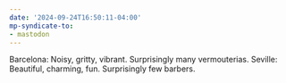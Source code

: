```yaml
---
date: '2024-09-24T16:50:11-04:00'
mp-syndicate-to:
- mastodon
---
```


Barcelona: Noisy, gritty, vibrant.  Surprisingly many vermouterias.
Seville: Beautiful, charming, fun.  Surprisingly few barbers.